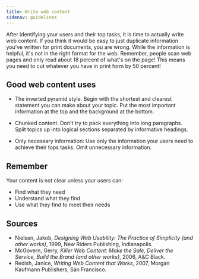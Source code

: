 ```yaml
---
title: Write web content
sidenav: guidelines
---
```


After identifying your users and their top tasks, it is time to actually write web content. If you think it would be easy to just duplicate information you've written for print documents, you are wrong. While the information is helpful, it's not in the right format for the web. Remember, people scan web pages and only read about 18 percent of what's on the page! This means you need to cut whatever you have in print form by 50 percent!

## Good web content uses

- The inverted pyramid style. Begin with the shortest and clearest statement you can make about your topic. Put the most important information at the top and the background at the bottom.

- Chunked content. Don't try to pack everything into long paragraphs. Split topics up into logical sections separated by informative headings.

- Only necessary information: Use only the information your users need to achieve their tops tasks. Omit unnecessary information.

## Remember

Your content is not clear unless your users can:

- Find what they need
- Understand what they find
- Use what they find to meet their needs

## Sources

- Nielsen, Jakob, _Designing Web Usability: The Practice of Simplicity (and other works)_, 1999, New Riders Publishing, Indianapolis.
- McGovern, Gerry, _Killer Web Content: Make the Sale, Deliver the Service, Build the Brand (and other works)_, 2006, A&C Black.
- Redish, Janice, _Writing Web Content that Works_, 2007, Morgan Kaufmann Publishers, San Francisco.
